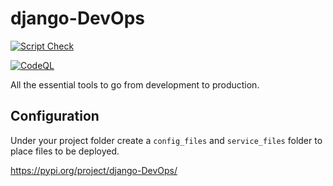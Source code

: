 # django-DevOps

[![Script Check](https://github.com/justinmerrell/django-DevOps/actions/workflows/shellcheck.yml/badge.svg)](https://github.com/justinmerrell/django-DevOps/actions/workflows/shellcheck.yml)

[![CodeQL](https://github.com/justinmerrell/django-DevOps/actions/workflows/codeql-analysis.yml/badge.svg)](https://github.com/justinmerrell/django-DevOps/actions/workflows/codeql-analysis.yml)

All the essential tools to go from development to production.

## Configuration

Under your project folder create a ```config_files``` and ```service_files``` folder to place files to be deployed.

https://pypi.org/project/django-DevOps/
